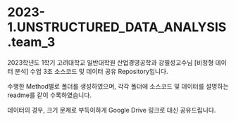 # 2023-1.UNSTRUCTURED_DATA_ANALYSIS.team_3

2023학년도 1학기 고려대학교 일반대학원 산업경영공학과 강필성교수님 [비정형 데이터 분석] 수업 3조 소스코드 및 데이터 공유 Repository입니다.

수행한 Method별로 폴더를 생성하였으며, 각각 폴더에 소스코드 및 데이터를 설명하는 readme를 같이 수록하였습니다.

데이터의 경우, 크기 문제로 부득이하게 Google Drive 링크로 대신 공유드립니다.
